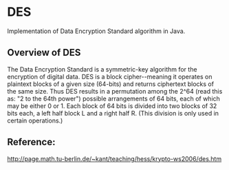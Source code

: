 # DES

Implementation of Data Encryption Standard algorithm in Java.

## Overview of DES

The Data Encryption Standard is a symmetric-key algorithm for the encryption of digital data. DES is a block cipher--meaning it operates on plaintext blocks of a given size (64-bits) and returns ciphertext blocks of the same size. Thus DES results in a permutation among the 2^64 (read this as: "2 to the 64th power") possible arrangements of 64 bits, each of which may be either 0 or 1. Each block of 64 bits is divided into two blocks of 32 bits each, a left half block L and a right half R. (This division is only used in certain operations.) 

## Reference: 
http://page.math.tu-berlin.de/~kant/teaching/hess/krypto-ws2006/des.htm
